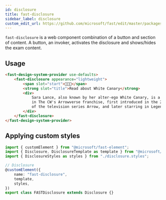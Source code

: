 ```yaml
---
id: disclosure
title: fast-disclosure
sidebar_label: disclosure
custom_edit_url: https://github.com/microsoft/fast/edit/master/packages/web-components/fast-foundation/src/disclosure/README.md
---
```


`fast-disclosure` is a web component combination of a button and section of content. A button, an invoker, activates the disclosure and shows/hides the exam content.

## Usage

```html live
<fast-design-system-provider use-defaults>
    <fast-disclosure appearance="lightweight">
        <span slot="start">👩🏻‍🦳</span>
        <strong slot="title">Read about White Canary</strong>
        <div>
            Sara Lance, also known by her alter-ego White Canary, is a fictional character
            in The CW's Arrowverse franchise, first introduced in the 2012 pilot episode
            of the television series Arrow, and later starring in Legends of Tomorrow.
        </div>
    </fast-disclosure>
</fast-design-system-provider>
```

## Applying custom styles

```ts
import { customElement } from "@microsoft/fast-element";
import { Disclosure, DisclosureTemplate as template } from "@microsoft/fast-foundation";
import { DisclosureStyles as styles } from "./disclosure.styles";

// Disclosure
@customElement({
    name: "fast-disclosure",
    template,
    styles,
})
export class FASTDisclosure extends Disclosure {}
```
